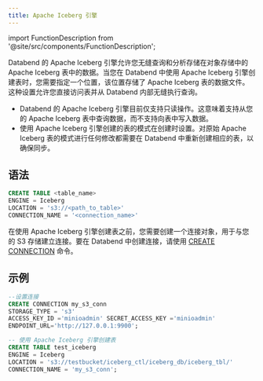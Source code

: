 ```yaml
---
title: Apache Iceberg 引擎
---
```

import FunctionDescription from '@site/src/components/FunctionDescription';

<FunctionDescription description="引入或更新于：v1.2.262"/>

Databend 的 Apache Iceberg 引擎允许您无缝查询和分析存储在对象存储中的 Apache Iceberg 表中的数据。当您在 Databend 中使用 Apache Iceberg 引擎创建表时，您需要指定一个位置，该位置存储了 Apache Iceberg 表的数据文件。这种设置允许您直接访问表并从 Databend 内部无缝执行查询。

- Databend 的 Apache Iceberg 引擎目前仅支持只读操作。这意味着支持从您的 Apache Iceberg 表中查询数据，而不支持向表中写入数据。
- 使用 Apache Iceberg 引擎创建的表的模式在创建时设置。对原始 Apache Iceberg 表的模式进行任何修改都需要在 Databend 中重新创建相应的表，以确保同步。

## 语法

```sql
CREATE TABLE <table_name> 
ENGINE = Iceberg 
LOCATION = 's3://<path_to_table>' 
CONNECTION_NAME = '<connection_name>'
```

在使用 Apache Iceberg 引擎创建表之前，您需要创建一个连接对象，用于与您的 S3 存储建立连接。要在 Databend 中创建连接，请使用 [CREATE CONNECTION](../../10-sql-commands/00-ddl/13-connection/create-connection.md) 命令。

## 示例

```sql
--设置连接
CREATE CONNECTION my_s3_conn 
STORAGE_TYPE = 's3' 
ACCESS_KEY_ID ='minioadmin' SECRET_ACCESS_KEY ='minioadmin' 
ENDPOINT_URL='http://127.0.0.1:9900';

-- 使用 Apache Iceberg 引擎创建表
CREATE TABLE test_iceberg
ENGINE = Iceberg 
LOCATION = 's3://testbucket/iceberg_ctl/iceberg_db/iceberg_tbl/' 
CONNECTION_NAME = 'my_s3_conn';
```